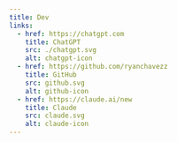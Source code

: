 ```yaml
---
title: Dev
links:
  - href: https://chatgpt.com
    title: ChatGPT
    src: ./chatgpt.svg
    alt: chatgpt-icon
  - href: https://github.com/ryanchavezz
    title: GitHub
    src: github.svg
    alt: github-icon
  - href: https://claude.ai/new
    title: Claude
    src: claude.svg
    alt: claude-icon
---
```

